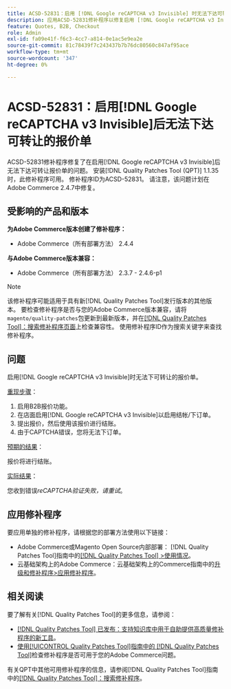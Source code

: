 ```yaml
---
title: ACSD-52831：启用 [!DNL Google reCAPTCHA v3 Invisible] 时无法下达可转让的报价单
description: 应用ACSD-52831修补程序以修复启用 [!DNL Google reCAPTCHA v3 Invisible] 后无法下达可转让报价单的Adobe Commerce问题。
feature: Quotes, B2B, Checkout
role: Admin
exl-id: fa09e41f-f6c3-4cc7-a814-0e1ac5e9ea2e
source-git-commit: 81c78439f7c243437b7b76dc80560c847af95ace
workflow-type: tm+mt
source-wordcount: '347'
ht-degree: 0%

---
```


# ACSD-52831：启用[!DNL Google reCAPTCHA v3 Invisible]后无法下达可转让的报价单

ACSD-52831修补程序修复了在启用[!DNL Google reCAPTCHA v3 Invisible]后无法下达可转让报价单的问题。 安装[!DNL Quality Patches Tool (QPT)] 1.1.35时，此修补程序可用。 修补程序ID为ACSD-52831。 请注意，该问题计划在Adobe Commerce 2.4.7中修复。

## 受影响的产品和版本

**为Adobe Commerce版本创建了修补程序：**

* Adobe Commerce（所有部署方法） 2.4.4

**与Adobe Commerce版本兼容：**

* Adobe Commerce（所有部署方法） 2.3.7 - 2.4.6-p1

>[!NOTE]
>
>该修补程序可能适用于具有新[!DNL Quality Patches Tool]发行版本的其他版本。 要检查修补程序是否与您的Adobe Commerce版本兼容，请将`magento/quality-patches`包更新到最新版本，并在[[!DNL Quality Patches Tool]：搜索修补程序页面](https://experienceleague.adobe.com/tools/commerce-quality-patches/index.html)上检查兼容性。 使用修补程序ID作为搜索关键字来查找修补程序。

## 问题

启用[!DNL Google reCAPTCHA v3 Invisible]时无法下可转让的报价单。

<u>重现步骤</u>：

1. 启用B2B报价功能。
1. 在店面启用[!DNL Google reCAPTCHA v3 Invisible]以启用结帐/下订单。
1. 提出报价，然后使用该报价进行结账。
1. 由于CAPTCHA错误，您将无法下订单。

<u>预期的结果</u>：

报价将进行结账。

<u>实际结果</u>：

您收到错误&#x200B;*reCAPTCHA验证失败，请重试*。

## 应用修补程序

要应用单独的修补程序，请根据您的部署方法使用以下链接：

* Adobe Commerce或Magento Open Source内部部署： [!DNL Quality Patches Tool]指南中的[[!DNL Quality Patches Tool] >使用情况](/help/tools/quality-patches-tool/usage.md)。
* 云基础架构上的Adobe Commerce：云基础架构上的Commerce指南中的[升级和修补程序>应用修补程序](https://experienceleague.adobe.com/docs/commerce-cloud-service/user-guide/develop/upgrade/apply-patches.html)。

## 相关阅读

要了解有关[!DNL Quality Patches Tool]的更多信息，请参阅：

* [[!DNL Quality Patches Tool] 已发布：支持知识库中用于自助提供高质量修补程序的新工具](https://experienceleague.adobe.com/en/docs/commerce-knowledge-base/kb/announcements/commerce-announcements/magento-quality-patches-released-new-tool-to-self-serve-quality-patches)。
* [使用[!UICONTROL Quality Patches Tool]指南中的 [!DNL Quality Patches Tool]](/help/tools/quality-patches-tool/patches-available-in-qpt/check-patch-for-magento-issue-with-magento-quality-patches.md)检查修补程序是否可用于您的Adobe Commerce问题。


有关QPT中其他可用修补程序的信息，请参阅[!DNL Quality Patches Tool]指南中的[[!DNL Quality Patches Tool]：搜索修补程序](https://experienceleague.adobe.com/tools/commerce-quality-patches/index.html)。
